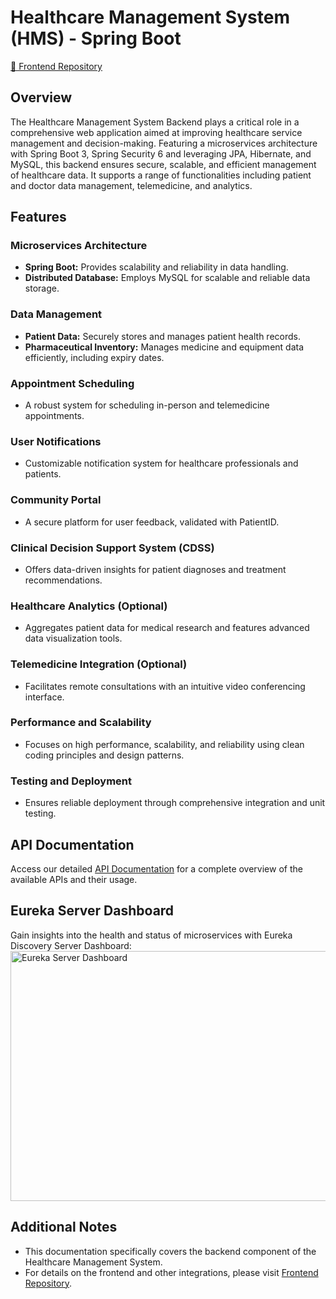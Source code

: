 # Healthcare Management System (HMS) - Spring Boot

[🔗 Frontend Repository](https://github.com/shadril238/hms-frontend-react)

## Overview

The Healthcare Management System Backend plays a critical role in a comprehensive web application aimed at improving healthcare service management and decision-making. Featuring a microservices architecture with Spring Boot 3, Spring Security 6 and leveraging JPA, Hibernate, and MySQL, this backend ensures secure, scalable, and efficient management of healthcare data. It supports a range of functionalities including patient and doctor data management, telemedicine, and analytics.

## Features

### Microservices Architecture
- **Spring Boot:** Provides scalability and reliability in data handling.
- **Distributed Database:** Employs MySQL for scalable and reliable data storage.

### Data Management
- **Patient Data:** Securely stores and manages patient health records.
- **Pharmaceutical Inventory:** Manages medicine and equipment data efficiently, including expiry dates.

### Appointment Scheduling
- A robust system for scheduling in-person and telemedicine appointments.

### User Notifications
- Customizable notification system for healthcare professionals and patients.

### Community Portal
- A secure platform for user feedback, validated with PatientID.

### Clinical Decision Support System (CDSS)
- Offers data-driven insights for patient diagnoses and treatment recommendations.

### Healthcare Analytics (Optional)
- Aggregates patient data for medical research and features advanced data visualization tools.

### Telemedicine Integration (Optional)
- Facilitates remote consultations with an intuitive video conferencing interface.

### Performance and Scalability
- Focuses on high performance, scalability, and reliability using clean coding principles and design patterns.

### Testing and Deployment
- Ensures reliable deployment through comprehensive integration and unit testing.

## API Documentation
Access our detailed [API Documentation](https://documenter.getpostman.com/view/26502327/2s9YeG5Wjk) for a complete overview of the available APIs and their usage.

## Eureka Server Dashboard
Gain insights into the health and status of microservices with Eureka Discovery Server Dashboard:
<br>
<img src="https://github.com/shadril238/hms-backend-spring-boot/assets/63901551/c994f559-1a76-4b84-ba70-4340b3ee657a" 
     alt="Eureka Server Dashboard" 
     width="800" 
     height="400">

## Additional Notes
- This documentation specifically covers the backend component of the Healthcare Management System.
- For details on the frontend and other integrations, please visit [Frontend Repository](https://github.com/shadril238/hms-frontend-react).
